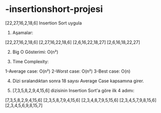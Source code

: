 # -insertionshort-projesi


[22,27,16,2,18,6] Insertion Sort uygula

1. Aşamalar: 

[22,27,16,2,18,6]
[2,27,16,22,18,6]
[2,6,16,22,18,27]
[2,6,16,18,22,27]

2. Big O Gösterimi:  O(n²)


3. Time Complexity:

1-Average case: O(n²)
2-Worst case: O(n²)
3-Best case: O(n)


4. Dizi sıralandıktan sonra 18 sayısı Average Case kapsamına girer.


5. [7,3,5,8,2,9,4,15,6] dizisinin Insertion Sort'a göre ilk 4 adımı:

[7,3,5,8,2,9,4,15,6]
[2,3,5,8,7,9,4,15,6]
[2,3,4,8,7,9,5,15,6]
[2,3,4,5,7,9,8,15,6]
[2,3,4,5,6,9,8,15,7]


